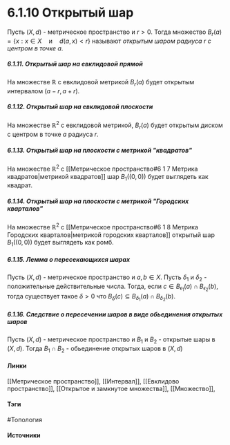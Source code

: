 # 6.1.10 Открытый шар
Пусть $(X,d)$ - метрическое пространство и $r>0$. Тогда множество $B_{r}(a)=\{x:x\in X\quad\text{и}\quad d(a,x)<r\}$ называют *открытым шаром радиуса $r$ с центром в точке $a$*.
##### 6.1.11. Открытый шар на евклидовой прямой
На множестве $\mathbb{R}$ с евклидовой метрикой $B_{r}(a)$ будет открытым интервалом $(a-r,a+r)$.
##### 6.1.12. Открытый шар на евклидовой плоскости
На множестве $\mathbb{R}^{2}$ с евклидовой метрикой, $B_{r}(a)$ будет открытым диском с центром в точке $a$ радиуса $r$.
##### 6.1.13. Открытый шар на плоскости с метрикой "квадратов"
На множестве $\mathbb{R}^{2}$ с [[Метрическое пространство#6 1 7 Метрика квадратов|метрикой квадратов]] шар $B_{1}((0,0))$ будет выглядеть как квадрат.
##### 6.1.14. Открытый шар на плоскости с метрикой "Городских кварталов"
На множестве $\mathbb{R}^{2}$ с [[Метрическое пространство#6 1 8 Метрика Городских кварталов|метрикой городских кварталов]] открытый шар $B_{1}((0,0))$ будет выглядеть как ромб.
##### 6.1.15. Лемма о пересекающихся шарах
Пусть $(X,d)$ - метрическое пространство и $a,b\in X$. Пусть $\delta_{1}$ и $\delta_{2}$ - положительные действительные числа. Тогда, если $c\in B_{\epsilon_{1}}(a)\cap B_{\epsilon_{2}}(b)$, тогда существует такое $\delta>0$ что $B_{\delta}(c)\subseteq B_{\delta_{1}}(a)\cap B_{\delta_{2}}(b)$.
##### 6.1.16. Следствие о пересечении шаров в виде обьединения открытых шаров
Пусть $(X,d)$ - метрическое пространство и $B_{1}$ и $B_{2}$ - открытые шары в $(X,d)$. Тогда $B_{1}\cap B_{2}$ - обьединение открытых шаров в $(X,d)$
#### Линки
 [[Метрическое пространство]],
 [[Интервал]],
 [[Евклидово пространство]],
 [[Открытое и замкнутое множества]],
 [[Множество]],
 
#### Тэги
 #Топология 
#### Источники
 